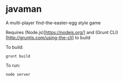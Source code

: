 # javaman
A multi-player find-the-easter-egg style game

Requires (Node.js)[https://nodejs.org/] and (Grunt CLI)[http://gruntjs.com/using-the-cli] to build

To build:

```
grunt build
```

To run:
```
node server
```

